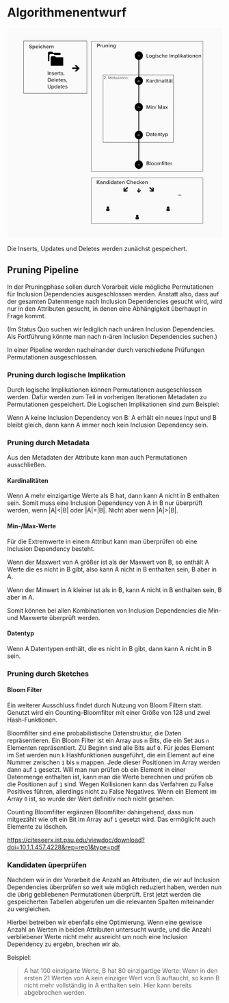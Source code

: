 # Algorithmenentwurf

![](imgs/Algorithmenentwurf.png)

Die Inserts, Updates und Deletes werden zunächst gespeichert.

## Pruning Pipeline

In der Pruningphase sollen durch Vorarbeit viele mögliche Permutationen für Inclusion Dependencies ausgeschlossen werden. Anstatt also, dass auf der gesamten Datenmenge nach Inclusion Dependencies gesucht wird, wird nur in den Attributen gesucht, in denen eine Abhängigkeit überhaupt in Frage kommt.

(Im Status Quo suchen wir lediglich nach unären Inclusion Dependencies. Als Fortführung könnte man nach n-ären Inclusion Dependencies suchen.)

In einer Pipeline werden nacheinander durch verschiedene Prüfungen Permutationen ausgeschlossen.

### Pruning durch logische Implikation

Durch logische Implikationen können Permutationen ausgeschlossen werden. Dafür werden zum Teil in vorherigen Iterationen Metadaten zu Permutationen gespeichert.
   Die Logischen Implikationen sind zum Beispiel:

Wenn A keine Inclusion Dependency von B: A erhält ein neues Input und B bleibt gleich, dann kann A immer noch kein Inclusion Dependency sein.

### Pruning durch Metadata

Aus den Metadaten der Attribute kann man auch Permutationen ausschließen.

#### Kardinalitäten

Wenn A mehr einzigartige Werte als B hat, dann kann A nicht in B enthalten sein. Somit muss eine Inclusion Dependency von A in B nur überprüft werden, wenn |A|<|B| oder |A|=|B|. Nicht aber wenn |A|>|B|.

#### Min-/Max-Werte

Für die Extremwerte in einem Attribut kann man überprüfen ob eine Inclusion Dependency besteht.

Wenn der Maxwert von A größer ist als der Maxwert von B, so enthält A Werte die es nicht in B gibt, also kann A nicht in B enthalten sein, B aber in A.

Wenn der Minwert in A kleiner ist als in B, kann A nicht in B enthalten sein, B aber in A.

Somit können bei allen Kombinationen von Inclusion Dependencies die Min- und Maxwerte überprüft werden.

#### Datentyp

Wenn A Datentypen enthält, die es nicht in B gibt, dann kann A nicht in B sein.

### Pruning durch Sketches

#### Bloom Filter

Ein weiterer Ausschluss findet durch Nutzung von Bloom Filtern statt. Genutzt wird ein Counting-Bloomfilter mit einer Größe von 128 und zwei Hash-Funktionen.

Bloomfilter sind eine probabilistische Datenstruktur, die Daten repräsentieren. Ein Bloom Filter ist ein Array aus `m` Bits, die ein Set aus `n` Elementen repräsentiert. ZU Beginn sind alle Bits auf `0`. Für jedes Element im Set werden nun `k` Hashfunktionen ausgeführt, die ein Element auf eine Nummer zwischen `1` bis `m` mappen. Jede dieser Positionen im Array werden dann auf `1` gesetzt. Will man nun prüfen ob ein Element in einer Datenmenge enthalten ist, kann man die Werte berechnen und prüfen ob die Positionen auf `1` sind. Wegen Kollisionen kann das Verfahren zu False Positives führen, allerdings nicht zu False Negatives. Wenn ein Element im Array `0` ist, so wurde der Wert definitiv noch nicht gesehen.

Counting Bloomfilter ergänzen Bloomfilter dahingehend, dass nun mitgezählt wie oft ein Bit im Array auf `1` gesetzt wird. Das ermöglicht auch Elemente zu löschen.

https://citeseerx.ist.psu.edu/viewdoc/download?doi=10.1.1.457.4228&rep=rep1&type=pdf

### Kandidaten üperprüfen

Nachdem wir in der Vorarbeit die Anzahl an Attributen, die wir auf Inclusion Dependencies überprüfen so weit wie möglich reduziert haben, werden nun die übrig gebliebenen Permutationen überprüft. Erst jetzt werden die gespeicherten Tabellen abgerufen um die relevanten Spalten miteinander zu vergleichen.

Hierbei betreiben wir ebenfalls eine Optimierung. Wenn eine gewisse Anzahl an Werten in beiden Attributen untersucht wurde, und die Anzahl verbliebener Werte nicht mehr ausreicht um noch eine Inclusion Dependency zu ergebn, brechen wir ab. 

Beispiel:
> A hat 100 einzigarte Werte, B hat 80 einzigartige Werte: Wenn in den ersten 21 Werten von A kein einziger Wert von B auftaucht, so kann B nicht mehr vollständig in A enthalten sein. Hier kann bereits abgebrochen werden.
